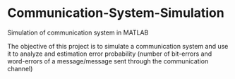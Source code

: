 # Communication-System-Simulation
Simulation of communication system in MATLAB


The objective of this project is to simulate a communication system and use it to analyze and estimation error probability (number of bit-errors and word-errors of a message/message sent through the communication channel)
